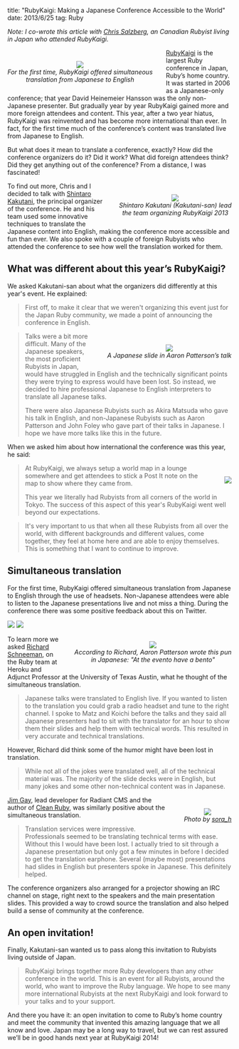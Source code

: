 title: "RubyKaigi: Making a Japanese Conference Accessible to the World"
date: 2013/6/25
tag: Ruby

_Note: I co-wrote this article with [Chris
Salzberg](https://twitter.com/shioyama), an Canadian Rubyist living in Japan who attended RubyKaigi._

<div style="float: left; padding: 7px 30px 10px 0px; text-align: center; margin-top: 20px">
  <img src="http://patshaughnessy.net/assets/2013/6/24/take-a-receiver.jpg"><br/>
  <i>For the first time, RubyKaigi offered simultaneous<br/>
  translation from Japanese to English</i>
</div>

[RubyKaigi](http://rubykaigi.org) is the largest Ruby conference in Japan,
Ruby’s home country. It was started in 2006 as a Japanese-only conference; that
year David Heinemeier Hansson was the only non-Japanese presenter. But
gradually year by year RubyKaigi gained more and more foreign attendees and
content. This year, after a two year hiatus, RubyKaigi was reinvented and has
become more international than ever. In fact, for the first time much of the
conference’s content was translated live from Japanese to English.

But what does it mean to translate a conference, exactly? How did the
conference organizers do it? Did it work? What did foreign attendees think? Did
they get anything out of the conference? From a distance, I was fascinated!

<div style="float: right; padding: 7px 0px 10px 30px; text-align: center; margin-top: 20px">
  <img src="http://patshaughnessy.net/assets/2013/6/24/kakutani-san.jpg"><br/>
  <i>Shintaro Kakutani (Kakutani-san) lead <br/>
  the team organizing RubyKaigi 2013</i>
</div>

To find out more, Chris and I decided to talk with [Shintaro
Kakutani](https://twitter.com/kakutani), the principal organizer of the
conference. He and his team used some innovative techniques to translate
the Japanese content into English, making the conference more accessible and
fun than ever. We also spoke with a couple of foreign Rubyists who attended the
conference to see how well the translation worked for them.

## What was different about this year’s RubyKaigi?

We asked Kakutani-san about what the organizers did differently at this year's
event. He explained:

<blockquote>
  <p>
  First off, to make it clear that we weren't organizing this event just for
  the Japan Ruby community, we made a point of announcing the conference in
  English.
  </p>
</blockquote>

<div style="float: right; padding: 7px 0px 10px 30px; text-align: center; margin-top: 20px">
  <img src="http://patshaughnessy.net/assets/2013/6/24/tenderlove-japanese.jpg"><br/>
  <i>A Japanese slide in Aaron Patterson’s talk</i>
</div>

<blockquote>
  <p>
  Talks were a bit more difficult. Many of the Japanese speakers, the most
  proficient Rubyists in Japan, would have struggled in English and the
  technically significant points they were trying to express would have been
  lost. So instead, we decided to hire professional Japanese to English
  interpreters to translate all Japanese talks.
  </p>
  <p>
  There were also Japanese Rubyists such as Akira Matsuda who gave his talk in
  English, and non-Japanese Rubyists such as Aaron Patterson and John Foley who
  gave part of their talks in Japanese. I hope we have more talks like this in
  the future.
  </p>
</blockquote>

When we asked him about how international the conference was this year, he said:

<div style="float: right; padding: 7px 0px 10px 30px; text-align: center; margin-top: 20px">
  <img src="http://patshaughnessy.net/assets/2013/6/24/map.jpg"><br/>
</div>

<blockquote>
  <p>
   At RubyKaigi, we always setup a world map in a lounge somewhere and get
   attendees to stick a Post It note on the map to show where they came from. 
  </p>
  <p>
  This year we literally had Rubyists from all corners of the world in Tokyo.
  The success of this aspect of this year's RubyKaigi went well beyond our
  expectations.
  </p>
</blockquote>

<blockquote>
  <p>
  It's very important to us that when all these Rubyists from all over the
  world, with different backgrounds and different values, come together, they
  feel at home here and are able to enjoy themselves. This is something that I
  want to continue to improve. 

  </p>
</blockquote>

## Simultaneous translation

For the first time, RubyKaigi offered simultaneous translation from Japanese to
English through the use of headsets. Non-Japanese attendees were able to listen to the Japanese
presentations live and not miss a thing. During the conference there was some
positive feedback about this on Twitter.

<img src="http://patshaughnessy.net/assets/2013/6/24/tweet1.png"/>
<img src="http://patshaughnessy.net/assets/2013/6/24/tweet2.png"/><br/>

<div style="clear: left"></div>

<div style="float: right; padding: 7px 0px 10px 30px; text-align: center; margin-top: 20px">
  <img src="http://patshaughnessy.net/assets/2013/6/24/bento.jpg"><br/>
  <i>According to Richard, Aaron Patterson wrote this pun<br/>
   in Japanese: "At the evento have a bento"</i>
</div>

To learn more we asked [Richard Schneeman](https://twitter.com/schneems), on the Ruby team at
Heroku and Adjunct Professor at the University of Texas Austin, what he thought
of the simultaneous translation.

<blockquote>
  <p>
  Japanese talks were translated to English live. If you wanted to listen to
  the translation you could grab a radio headset and tune to the right channel.
  I spoke to Matz and Koichi before the talks and they said all Japanese
  presenters had to sit with the translator for an hour to show them their
  slides and help them with technical words. This resulted in very accurate and
  technical translations.
  </p>
</blockquote>

However, Richard did think some of the humor might have been lost in translation.

<blockquote>
  <p>
  While not all of the jokes were translated well, all of the technical
  material was. The majority of the slide decks were in English, but many jokes
  and some other non-technical content was in Japanese.
  </p>
</blockquote>

<div style="float: right; padding: 7px 0px 10px 30px; text-align: center; margin-top: 20px">
  <img src="http://patshaughnessy.net/assets/2013/6/24/is-this-an-irc-channel.jpg"><br/>
  <i>Photo by <a href="http://www.flickr.com/photos/sora_h/8918115497/in/set-72157633834333235">sora_h</a></i>
</div>

[Jim Gay](https://twitter.com/saturnflyer), lead developer for Radiant CMS and
the author of [Clean Ruby](http://www.clean-ruby.com), was similarly positive
about the simultaneous translation.

<blockquote>
  <p>
  Translation services were impressive. Professionals seemed to
  be translating technical terms with ease.  Without this I would have been
  lost. I actually tried to sit through a Japanese presentation but only got a
  few minutes in before I decided to get the translation earphone. Several
  (maybe most) presentations had slides in English but presenters spoke in
  Japanese. This definitely helped.
  </p>
</blockquote>

The conference organizers also arranged for a projector showing an IRC channel
on stage, right next to the speakers and the main presentation slides. This
provided a way to crowd source the translation and also helped build a sense of
community at the conference.

## An open invitation!

Finally, Kakutani-san wanted us to pass along this invitation to Rubyists
living outside of Japan.

<blockquote>
  <p>
RubyKaigi brings together more Ruby developers than any other conference in the
world. This is an event for all Rubyists, around the world, who want to improve
the Ruby language. We hope to see many more international Rubyists at the next
RubyKaigi and look forward to your talks and to your support.

  </p>
</blockquote>

And there you have it: an open invitation to come to Ruby’s home country and
meet the community that invented this amazing language that we all know and
love. Japan may be a long way to travel, but we can rest assured we’ll be in
good hands next year at RubyKaigi 2014!
